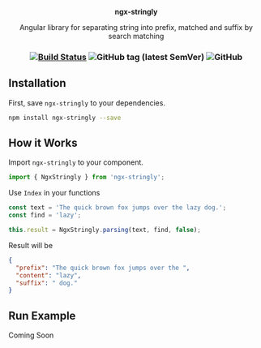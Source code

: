 <p align='center'><b>ngx-stringly</b></p>
<p align='center'>Angular library for separating string into prefix, matched and suffix by search matching</p>
<h3 align='center'>

  [![Build Status](https://travis-ci.org/rizentium/ngx-stringly.svg?branch=master)](https://travis-ci.org/rizentium/ngx-stringly)
  ![GitHub tag (latest SemVer)](https://img.shields.io/github/tag/rizentium/ngx-stringly.svg)
  ![GitHub](https://img.shields.io/github/license/rizentium/ngx-stringly.svg)
  
</h3>

## Installation
First, save `ngx-stringly` to your dependencies.
```bash
npm install ngx-stringly --save
```

## How it Works
Import `ngx-stringly` to your component.
```typescript
import { NgxStringly } from 'ngx-stringly';
```
Use `Index` in your functions
```typescript
const text = 'The quick brown fox jumps over the lazy dog.';
const find = 'lazy';

this.result = NgxStringly.parsing(text, find, false);
```
Result will be
```json
{
  "prefix": "The quick brown fox jumps over the ",
  "content": "lazy",
  "suffix": " dog."
}
```
## Run Example
Coming Soon
